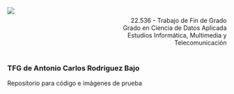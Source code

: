 <div style="width: 100%; clear: both;">
<div style="float: left; width: 50%;">
<img src="http://www.uoc.edu/portal/_resources/common/imatges/marca_UOC/UOC_Masterbrand.jpg", align="left">
</div>
</div>
<div style="float: right; width: 50%;">
<p style="margin: 0; padding-top: 22px; text-align:right;">22.536 - Trabajo de Fin de Grado</p>
<p style="margin: 0; text-align:right;">Grado en Ciencia de Datos Aplicada</p>
<p style="margin: 0; text-align:right; padding-button: 100px;">Estudios Informática, Multimedia y Telecomunicación</p>
</div>
</div>
<div style="width: 100%; clear: both;">
<div style="width:100%;">&nbsp;</div>

### TFG de Antonio Carlos Rodríguez Bajo
Repositorio para código e imágenes de prueba
